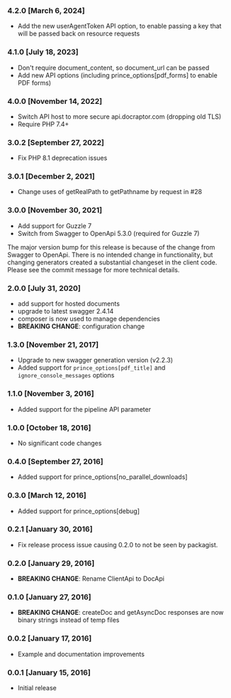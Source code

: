 ### 4.2.0 [March 6, 2024]
* Add the new userAgentToken API option, to enable passing a key that will be passed back on resource requests

### 4.1.0 [July 18, 2023]
* Don't require document_content, so document_url can be passed
* Add new API options (including prince_options[pdf_forms] to enable PDF forms)

### 4.0.0 [November 14, 2022]
* Switch API host to more secure api.docraptor.com (dropping old TLS)
* Require PHP 7.4+

### 3.0.2 [September 27, 2022]
* Fix PHP 8.1 deprecation issues

### 3.0.1 [December 2, 2021]
* Change uses of getRealPath to getPathname by request in #28

### 3.0.0 [November 30, 2021]
* Add support for Guzzle 7
* Switch from Swagger to OpenApi 5.3.0 (required for Guzzle 7)

The major version bump for this release is because of the change from
Swagger to OpenApi. There is no intended change in functionality, but
changing generators created a substantial changeset in the client
code. Please see the commit message for more technical details.

### 2.0.0 [July 31, 2020]
* add support for hosted documents
* upgrade to latest swagger 2.4.14
* composer is now used to manage dependencies
* **BREAKING CHANGE**: configuration change

### 1.3.0 [November 21, 2017]
* Upgrade to new swagger generation version (v2.2.3)
* Added support for `prince_options[pdf_title]` and `ignore_console_messages` options

### 1.1.0 [November 3, 2016]
* Added support for the pipeline API parameter

### 1.0.0 [October 18, 2016]
* No significant code changes

### 0.4.0 [September 27, 2016]
* Added support for prince_options[no_parallel_downloads]

### 0.3.0 [March 12, 2016]
* Added support for prince_options[debug]

### 0.2.1 [January 30, 2016]
* Fix release process issue causing 0.2.0 to not be seen by packagist.

### 0.2.0 [January 29, 2016]
* **BREAKING CHANGE**: Rename ClientApi to DocApi

### 0.1.0 [January 27, 2016]
* **BREAKING CHANGE**: createDoc and getAsyncDoc responses are now binary strings instead of temp files

### 0.0.2 [January 17, 2016]
* Example and documentation improvements

### 0.0.1 [January 15, 2016]
* Initial release
